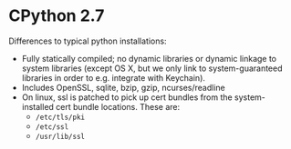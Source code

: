 # CPython 2.7

Differences to typical python installations:
  * Fully statically compiled; no dynamic libraries or dynamic linkage to system
    libraries (except OS X, but we only link to system-guaranteed libraries in
    order to e.g. integrate with Keychain).
  * Includes OpenSSL, sqlite, bzip, gzip, ncurses/readline
  * On linux, ssl is patched to pick up cert bundles from the system-installed
    cert bundle locations. These are:
    * `/etc/tls/pki`
    * `/etc/ssl`
    * `/usr/lib/ssl`
